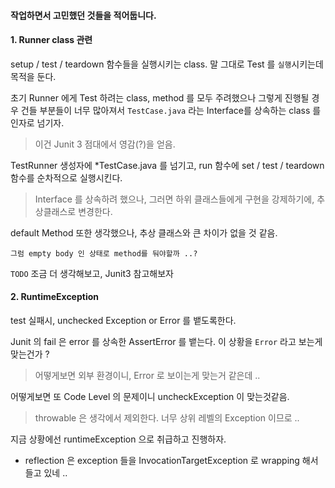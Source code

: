 #### 작업하면서 고민했던 것들을 적어둡니다. 



#### 1. Runner class  관련 

setup / test / teardown  함수들을 실행시키는 class.
말 그대로 Test 를 `실행`시키는데 목적을 둔다.

초기 Runner 에게 Test 하려는 class, method 를 모두 주려했으나 그렇게 진행될 경우 건들 부분들이 너무 많아져서
`TestCase.java` 라는 Interface를 상속하는 class 를 인자로 넘기자.

> 이건 Junit 3 점대에서 영감(?)을 얻음.

TestRunner 생성자에 *TestCase.java 를 넘기고,  run 함수에 set / test / teardown 함수를 순차적으로 실행시킨다.

> Interface 를 상속하려 했으나, 그러면 하위 클래스들에게 구현을 강제하기에, 추상클래스로 변경한다.

default Method 또한 생각했으나, 추상 클래스와 큰 차이가 없을 것 같음.

`그럼 empty body 인 상태로 method를 둬야할까 ..?`

`TODO` 조금 더 생각해보고, Junit3 참고해보자



#### 2. RuntimeException

test 실패시, unchecked Exception or Error 를 뱉도록한다.

Junit 의 fail 은 error 를 상속한 AssertError 를 뱉는다.
이 상황을 `Error` 라고 보는게 맞는건가  ? 

> 어떻게보면 외부 환경이니, Error 로 보이는게 맞는거 같은데 .. 

어떻게보면 또 Code Level 의 문제이니 uncheckException 이 맞는것같음.

> throwable 은 생각에서 제외한다.  너무 상위 레벨의 Exception 이므로 ..

지금 상황에선 runtimeException 으로 취급하고 진행하자.

+ reflection 은 exception 들을 InvocationTargetException 로 wrapping 해서 들고 있네 ..

 



